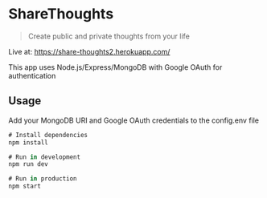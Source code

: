 # ShareThoughts

> Create public and private thoughts from your life

Live at: <https://share-thoughts2.herokuapp.com/>

This app uses Node.js/Express/MongoDB with Google OAuth for authentication

## Usage

Add your MongoDB URI and Google OAuth credentials to the config.env file

```javascript
# Install dependencies
npm install

# Run in development
npm run dev

# Run in production
npm start
```

